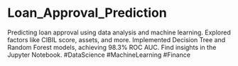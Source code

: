 # Loan_Approval_Prediction
Predicting loan approval using data analysis and machine learning. Explored factors like CIBIL score, assets, and more. Implemented Decision Tree and Random Forest models, achieving 98.3% ROC AUC. Find insights in the Jupyter Notebook. #DataScience #MachineLearning #Finance
